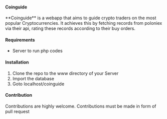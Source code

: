 #### Coinguide

<p> **Coinguide** is a webapp that aims to guide crypto traders on the most popular Cryptocurrencies. It achieves this by fetching records from poloniex via their api, rating these records according to their buy orders.

#### Requirements
* Server to run php codes

#### Installation
1. Clone the repo to the www directory of your Server
2. Import the database
3. Goto localhost/coinguide

#### Contribution
Contributions are highly welcome. Contributions must be made in form of pull request
